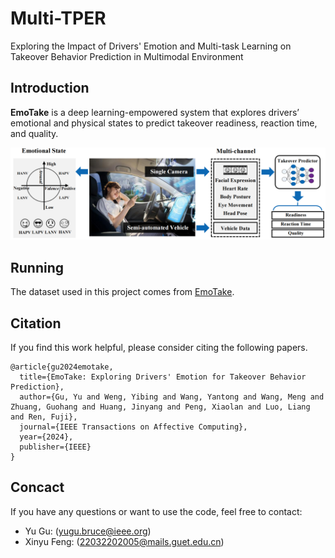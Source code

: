 # Multi-TPER
Exploring the Impact of Drivers' Emotion and Multi-task Learning on Takeover Behavior Prediction in Multimodal Environment

## Introduction

**EmoTake** is a deep learning-empowered system that explores drivers’ emotional and physical states to predict takeover readiness, reaction time, and quality.

![tool](overview.png)

## Running
The dataset used in this project comes from [EmoTake](https://github.com/yibingweng/EmoTake).

## Citation

If you find this work helpful, please consider citing the following papers.

```
@article{gu2024emotake,
  title={EmoTake: Exploring Drivers' Emotion for Takeover Behavior Prediction},
  author={Gu, Yu and Weng, Yibing and Wang, Yantong and Wang, Meng and Zhuang, Guohang and Huang, Jinyang and Peng, Xiaolan and Luo, Liang and Ren, Fuji},
  journal={IEEE Transactions on Affective Computing},
  year={2024},
  publisher={IEEE}
}
```

## Concact

If you have any questions or want to use the code, feel free to contact:

+ Yu Gu: (yugu.bruce@ieee.org)
+ Xinyu Feng: (22032202005@mails.guet.edu.cn)
